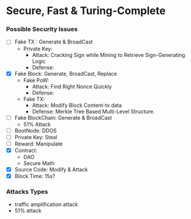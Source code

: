 # Secure, Fast & Turing-Complete
### Possible Security Issues
   * [ ] Fake TX : Generate & BroadCast
      * Private Key: 
        - Attack: Cracking Sign while Mining to Retrieve Sign-Generating Logic
        - Defense: 
   * [x] Fake Block: Generate, BroadCast, Replace
      * Fake PoW: 
        - Attack: Find Right Nonce Quickly
        - Defense: 
      * Fake TX: 
        - Attack: Modify Block Content-tx data
        - Defense: Merkle Tree Based Multi-Level Structure.
   * [ ] Fake BlockChain: Generate & BroadCast
      * 51% Attack
   * [ ] BootNode: DDOS
   * [ ] Private Key: Steal
   * [ ] Reward: Manipulate
   * [x] Contract: 
      * DAO
      * Secure Math
   * [x] Source Code: Modify & Attack
   * [x] Block Time: 15s?
### Attacks Types
   * traffic amplification attack
   * 51% attack
